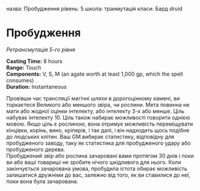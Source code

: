 назва: Пробудження рівень: 5 школа: транмутація класи: Бард druid

# Пробудження
_Ретрансмутація 5-го рівня_

**Casting Time:** 8 hours   
**Range:** Touch   
**Components:** V, S, M (an agate worth at least 1,000 gp, which the spell consumes)   
**Duration:** Instantaneous

Провівши час трансляції магічні шляхи в дорогоцінному камені, ви торкаєтеся Великого або меншого звіра, чи рослини. Мета повинна не мати або жодної оцінки інтелекту, або інтелекту 3-х або менше. Ціль набуває інтелекту 10. Ціль також набирає можливості говорити однією мовою. Якщо ціль є рослиною, вона отримує можливість переміщувати кінцівки, корінь, вино, кріперів, і так далі, і він надходить щось подібне до людських клітин. Ваш GM вибирає статистику, відповідну для пробудженого заводу, таку як статистика для пробудженого удару або пробудженого дерева.   
Пробуджений звір або рослина зачаровані вами протягом 30 днів і поки ви або ваші товариші не зробите нічого шкідливого для нього. Коли закінчується зачарована умова, пробудила істота обирає можливість залишатися дружніми до вас, залежно від того, як ви ставилися до неї, поки вона була зачарована.